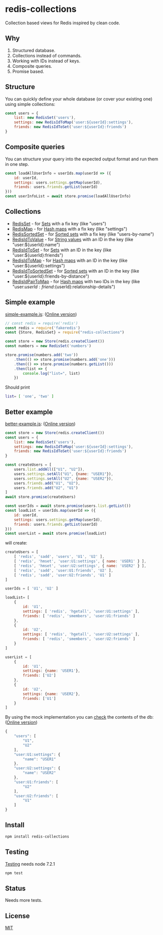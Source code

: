 # redis-collections

Collection based views for Redis inspired by clean code.


## Why
1. Structured database.
1. Collections instead of commands.
1. Working with IDs instead of keys.
1. Composite queries.
1. Promise based.

## Structure
 You can quickly define your whole database (or cover your existing one) using simple collections:

```javascript
const users = {
    list: new RedisSet('users'),
    settings: new RedisIdToMap('user:${userId}:settings'),
    friends: new RedisIdToSet('user:${userId}:friends')
}
```

## Composite queries

You can structure your query into the expected output format and run them in one step.
```javascript
const loadAllUserInfo = userIds.map(userId => ({
    id: userId,
    settings: users.settings.getMap(userId),
    friends: users.friends.getList(userId)
}))
const userInfoList = await store.promise(loadAllUserInfo)
```


## Collections


* [RedisSet](lib/collection/RedisSet) - for [Sets](https://redis.io/topics/data-types#sets) with a fix key (like "users") 
* [RedisMap](lib/collection/RedisMap) - for [Hash maps](https://redis.io/topics/data-types#hashes) with a fix key (like "settings")
* [RedisSortedSet](lib/collection/RedisSortedSet) - for [Sorted sets](https://redis.io/topics/data-types#sorted-sets) with a fix key (like "users-by-name")
* [RedisIdToValue](lib/collection/RedisIdToValue) - for [String values](https://redis.io/topics/data-types-intro#redis-strings) with an ID in the key (like "user:${userId}:name")
* [RedisIdToSet](lib/collection/RedisIdToSet) - for [Sets](https://redis.io/topics/data-types#sets) with an ID in the key (like "user:${userId}:friends") 
* [RedisIdToMap](lib/collection/RedisIdToMap) - for [Hash maps](https://redis.io/topics/data-types#hashes) with an ID in the key (like "user:${userId}:settings")
* [RedisIdToSortedSet](lib/collection/RedisIdToSortedSet) - for [Sorted sets](https://redis.io/topics/data-types#sorted-sets) with an ID in the key (like "user:${userId}:friends-by-distance")
* [RedisIdPairToMap](lib/collection/RedisIdPairToMap) - for [Hash maps](https://redis.io/topics/data-types#hashes) with two IDs in the key (like "user:${userId}:friend:${userId}:relationship-details")






## Simple example
[simple-example.js](examples/simple-example.js): ([Online version](https://runkit.com/tamasmajer/redis-collections--simple-example))
```javascript
// const redis = require('redis')
const redis = require('fakeredis')
const {Store, RedisSet} = require("redis-collections")

const store = new Store(redis.createClient())
const numbers = new RedisSet('numbers')

store.promise(numbers.add('two'))
    .then(() => store.promise(numbers.add('one')))
    .then(() => store.promise(numbers.getList()))
    .then(list => {
        console.log("list=", list)
    })
```


Should print
```bash
list= [ 'one', 'two' ]
```

## Better example

[better-example.js](examples/better-example.js): ([Online version](https://runkit.com/tamasmajer/redis-collections--better-example))
```javascript
const store = new Store(redis.createClient())
const users = {
    list: new RedisSet('users'),
    settings: new RedisIdToMap('user:${userId}:settings'),
    friends: new RedisIdToSet('user:${userId}:friends')
}

const createUsers = [
    users.list.addAll(["U1", "U2"]),
    users.settings.setAll("U1", {name: "USER1"}),
    users.settings.setAll("U2", {name: "USER2"}),
    users.friends.add("U1", "U2"),
    users.friends.add("U2", "U1")
]
await store.promise(createUsers)

const userIds = await store.promise(users.list.getList())
const loadList = userIds.map(userId => ({
    id: userId,
    settings: users.settings.getMap(userId),
    friends: users.friends.getList(userId)
}))
const userList = await store.promise(loadList)
```

will create:
```javascript
createUsers = [ 
    [ 'redis', 'sadd', 'users', 'U1', 'U2' ],
    [ 'redis', 'hmset', 'user:U1:settings', { name: 'USER1' } ],
    [ 'redis', 'hmset', 'user:U2:settings', { name: 'USER2' } ],
    [ 'redis', 'sadd', 'user:U1:friends', 'U2' ],
    [ 'redis', 'sadd', 'user:U2:friends', 'U1' ] 
]

userIds = [ 'U1', 'U2' ]

loadList= [ 
    { 
        id: 'U1',
        settings: [ 'redis', 'hgetall', 'user:U1:settings' ],
        friends: [ 'redis', 'smembers', 'user:U1:friends' ] 
    },
    { 
        id: 'U2',
        settings: [ 'redis', 'hgetall', 'user:U2:settings' ],
        friends: [ 'redis', 'smembers', 'user:U2:friends' ] 
    } 
]

userList = [
    {
        id: 'U1',
        settings: {name: 'USER1'},
        friends: ['U2']
    },
    {
        id: 'U2',
        settings: {name: 'USER2'},
        friends: ['U1']
    }
]
```

By using the mock implementation you can [check](examples/better-example-mock.js) the contents of the db: ([Online version](https://runkit.com/tamasmajer/redis-collections--better-example-mock))
```javascript
{
    "users": [
        "U1",
        "U2"
    ],
    "user:U1:settings": {
        "name": "USER1"
    },
    "user:U2:settings": {
        "name": "USER2"
    },
    "user:U1:friends": [
        "U2"
    ],
    "user:U2:friends": [
        "U1"
    ]
}
```

## Install

```bash
npm install redis-collections
```

## Testing

[Testing](test/basic.spec.js) needs node 7.2.1

```bash
npm test
```

## Status

Needs more tests.

## License
[MIT](https://github.com/NodeRedis/node_redis/blob/master/LICENSE)